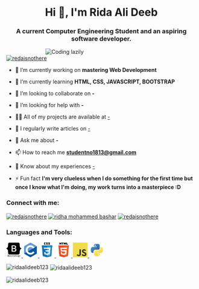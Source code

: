 <h1 align="center">Hi 👋, I'm Rida Ali Deeb</h1>
<h3 align="center">A current Computer Engineering Student and an aspiring software developer.</h3>
<img align="right" alt="Coding lazily" width="400" src="https://media.tenor.com/GfSX-u7VGM4AAAAC/coding.gif" />
<p align="left"> <a href="https://twitter.com/redaisnothere" target="blank"><img src="https://img.shields.io/twitter/follow/redaisnothere?logo=twitter&style=for-the-badge" alt="redaisnothere" /></a> </p>

- 🔭 I’m currently working on **mastering Web Development**

- 🌱 I’m currently learning **HTML, CSS, JAVASCRIPT, BOOTSTRAP**

- 👯 I’m looking to collaborate on **-**

- 🤝 I’m looking for help with **-**

- 👨‍💻 All of my projects are available at [-](-)

- 📝 I regularly write articles on [-](-)

- 💬 Ask me about **-**

- 📫 How to reach me **studentno1813@gmail.com**

- 📄 Know about my experiences [-](-)

- ⚡ Fun fact **I'm very clueless when I do something for the first time but once I know what I'm doing, my work turns into a masterpiece :D**

<h3 align="left">Connect with me:</h3>
<p align="left">
<a href="https://twitter.com/redaisnothere" target="blank"><img align="center" src="https://raw.githubusercontent.com/rahuldkjain/github-profile-readme-generator/master/src/images/icons/Social/twitter.svg" alt="redaisnothere" height="30" width="40" /></a>
<a href="https://fb.com/ridha mohammed bashar" target="blank"><img align="center" src="https://raw.githubusercontent.com/rahuldkjain/github-profile-readme-generator/master/src/images/icons/Social/facebook.svg" alt="ridha mohammed bashar" height="30" width="40" /></a>
<a href="https://instagram.com/redaisnothere" target="blank"><img align="center" src="https://raw.githubusercontent.com/rahuldkjain/github-profile-readme-generator/master/src/images/icons/Social/instagram.svg" alt="redaisnothere" height="30" width="40" /></a>
</p>

<h3 align="left">Languages and Tools:</h3>
<p align="left"> <a href="https://getbootstrap.com" target="_blank" rel="noreferrer"> <img src="https://raw.githubusercontent.com/devicons/devicon/master/icons/bootstrap/bootstrap-plain-wordmark.svg" alt="bootstrap" width="40" height="40"/> </a> <a href="https://www.cprogramming.com/" target="_blank" rel="noreferrer"> <img src="https://raw.githubusercontent.com/devicons/devicon/master/icons/c/c-original.svg" alt="c" width="40" height="40"/> </a> <a href="https://www.w3schools.com/css/" target="_blank" rel="noreferrer"> <img src="https://raw.githubusercontent.com/devicons/devicon/master/icons/css3/css3-original-wordmark.svg" alt="css3" width="40" height="40"/> </a> <a href="https://www.w3.org/html/" target="_blank" rel="noreferrer"> <img src="https://raw.githubusercontent.com/devicons/devicon/master/icons/html5/html5-original-wordmark.svg" alt="html5" width="40" height="40"/> </a> <a href="https://developer.mozilla.org/en-US/docs/Web/JavaScript" target="_blank" rel="noreferrer"> <img src="https://raw.githubusercontent.com/devicons/devicon/master/icons/javascript/javascript-original.svg" alt="javascript" width="40" height="40"/> </a> <a href="https://www.python.org" target="_blank" rel="noreferrer"> <img src="https://raw.githubusercontent.com/devicons/devicon/master/icons/python/python-original.svg" alt="python" width="40" height="40"/> </a> </p>

<p><img align="left" src="https://github-readme-stats.vercel.app/api/top-langs?username=ridaalideeb123&show_icons=true&locale=en&layout=compact" alt="ridaalideeb123" /></p>

<p>&nbsp;<img align="center" src="https://github-readme-stats.vercel.app/api?username=ridaalideeb123&show_icons=true&locale=en" alt="ridaalideeb123" /></p>

<p><img align="center" src="https://github-readme-streak-stats.herokuapp.com/?user=ridaalideeb123&" alt="ridaalideeb123" /></p>

